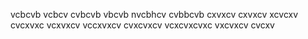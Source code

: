 
vcbcvb
vcbcv
cvbcvb
vbcvb
 nvcbhcv
cvbbcvb
cxvxcv
cxvxcv
xcvcxv
cvcxvxc
vcxvxcv
vccxvxcv
cvxcvxcv
vcxcvxcvxc
vxcvxcv
cvcxv
